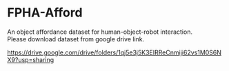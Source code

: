 # FPHA-Afford 
An object affordance dataset for human-object-robot interaction. <br> 
Please download dataset from google drive link.

https://drive.google.com/drive/folders/1qj5e3j5K3EIRReCnmiji62vs1M0S6NX9?usp=sharing

